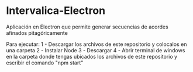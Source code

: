# Intervalica-Electron
Aplicación en Electron que permite generar secuencias de acordes afinados pitagóricamente

Para ejecutar:
1 - Descargar los archivos de este repositorio y colocalos en una carpeta
2 - Instalar Node
3 - Descargar
4 - Abrir terminal de windows en la carpeta donde tengas ubicados los archivos de este repositorio y escribir el comando "npm start"
